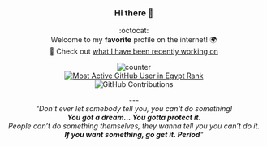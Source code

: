 

<!--
Here are some ideas to get you started:

- 🌱 I’m currently learning ...
- 👯 I’m looking to collaborate on ...
- 🤔 I’m looking for help with ...
- 💬 Ask me about ...
- 📫 How to reach me: ...
- 😄 Pronouns: ...
- ⚡ Fun fact: ...
-->

<div align="center">
  
### Hi there 👋
:octocat:  
Welcome to my **favorite** profile on the internet! 🌍  
:telescope: Check out [what I have been recently working on](#js-contribution-activity)

![counter](https://enq2tsi38eur1vl.m.pipedream.net)  
[![Most Active GitHub User in Egypt Rank](https://en2bnd5v3totrva.m.pipedream.net)](https://commits.top/egypt)  
![GitHub Contributions](https://github-readme-stats.vercel.app/api?username=Ahmed-7oSkaa&show_icons=true&title_color=fff&icon_color=79ff97&text_color=9f9f9f&bg_color=151515)

  <span>---</span>
  <br>
  <i>"Don't ever let somebody tell you, you can't do something! <br><b>You got a dream… You gotta protect it</b>.<br> People can’t do something themselves, they wanna tell you you can’t do it. <br><b>If you want something, go get it. Period</b>"</i>
  
</div>

